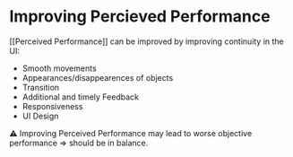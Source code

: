 # Improving Percieved Performance

[[Perceived Performance]] can be improved by improving continuity in the UI:

- Smooth movements
- Appearances/disappearences of objects
- Transition
- Additional and timely Feedback
- Responsiveness
- UI Design

⚠ Improving Perceived Performance may lead to worse objective performance
=> should be in balance.
